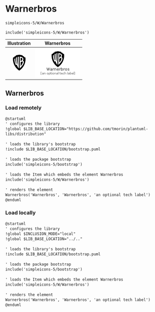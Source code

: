 # Warnerbros


```text
simpleicons-5/W/Warnerbros
```

```text
include('simpleicons-5/W/Warnerbros')
```



| Illustration | Warnerbros |
| :---: | :---: |
| ![illustration for Illustration](../../simpleicons-5/W/Warnerbros.png) | ![illustration for Warnerbros](../../simpleicons-5/W/Warnerbros.Local.png) |




## Warnerbros

### Load remotely
```plantuml
@startuml
' configures the library
!global $LIB_BASE_LOCATION="https://github.com/tmorin/plantuml-libs/distribution"

' loads the library's bootstrap
!include $LIB_BASE_LOCATION/bootstrap.puml

' loads the package bootstrap
include('simpleicons-5/bootstrap')

' loads the Item which embeds the element Warnerbros
include('simpleicons-5/W/Warnerbros')

' renders the element
Warnerbros('Warnerbros', 'Warnerbros', 'an optional tech label')
@enduml
```

### Load locally
```plantuml
@startuml
' configures the library
!global $INCLUSION_MODE="local"
!global $LIB_BASE_LOCATION="../.."

' loads the library's bootstrap
!include $LIB_BASE_LOCATION/bootstrap.puml

' loads the package bootstrap
include('simpleicons-5/bootstrap')

' loads the Item which embeds the element Warnerbros
include('simpleicons-5/W/Warnerbros')

' renders the element
Warnerbros('Warnerbros', 'Warnerbros', 'an optional tech label')
@enduml
```

